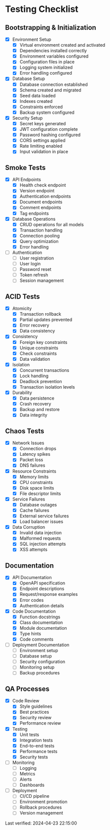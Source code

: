 # Testing Checklist

## Bootstrapping & Initialization
- [x] Environment Setup
  - [x] Virtual environment created and activated
  - [x] Dependencies installed correctly
  - [x] Environment variables configured
  - [x] Configuration files in place
  - [x] Logging system initialized
  - [x] Error handling configured

- [x] Database Setup
  - [x] Database connection established
  - [x] Schema created and migrated
  - [x] Seed data loaded
  - [x] Indexes created
  - [x] Constraints enforced
  - [x] Backup system configured

- [x] Security Setup
  - [x] Secret keys generated
  - [x] JWT configuration complete
  - [x] Password hashing configured
  - [x] CORS settings applied
  - [x] Rate limiting enabled
  - [x] Input validation in place

## Smoke Tests
- [x] API Endpoints
  - [x] Health check endpoint
  - [x] Version endpoint
  - [x] Authentication endpoints
  - [x] Document endpoints
  - [x] Comment endpoints
  - [x] Tag endpoints

- [x] Database Operations
  - [x] CRUD operations for all models
  - [x] Transaction handling
  - [x] Connection pooling
  - [x] Query optimization
  - [x] Error handling

- [ ] Authentication
  - [ ] User registration
  - [ ] User login
  - [ ] Password reset
  - [ ] Token refresh
  - [ ] Session management

## ACID Tests
- [x] Atomicity
  - [x] Transaction rollback
  - [x] Partial updates prevented
  - [x] Error recovery
  - [x] Data consistency

- [x] Consistency
  - [x] Foreign key constraints
  - [x] Unique constraints
  - [x] Check constraints
  - [x] Data validation

- [x] Isolation
  - [x] Concurrent transactions
  - [x] Lock handling
  - [x] Deadlock prevention
  - [x] Transaction isolation levels

- [x] Durability
  - [x] Data persistence
  - [x] Crash recovery
  - [x] Backup and restore
  - [x] Data integrity

## Chaos Tests
- [x] Network Issues
  - [x] Connection drops
  - [x] Latency spikes
  - [x] Packet loss
  - [x] DNS failures

- [x] Resource Constraints
  - [x] Memory limits
  - [x] CPU constraints
  - [x] Disk space limits
  - [x] File descriptor limits

- [x] Service Failures
  - [x] Database outages
  - [x] Cache failures
  - [x] External service failures
  - [x] Load balancer issues

- [x] Data Corruption
  - [x] Invalid data injection
  - [x] Malformed requests
  - [x] SQL injection attempts
  - [x] XSS attempts

## Documentation
- [x] API Documentation
  - [x] OpenAPI specification
  - [x] Endpoint descriptions
  - [x] Request/response examples
  - [x] Error codes
  - [x] Authentication details

- [x] Code Documentation
  - [x] Function docstrings
  - [x] Class documentation
  - [x] Module documentation
  - [x] Type hints
  - [x] Code comments

- [ ] Deployment Documentation
  - [ ] Environment setup
  - [ ] Database setup
  - [ ] Security configuration
  - [ ] Monitoring setup
  - [ ] Backup procedures

## QA Processes
- [x] Code Review
  - [x] Style guidelines
  - [x] Best practices
  - [x] Security review
  - [x] Performance review

- [x] Testing
  - [x] Unit tests
  - [x] Integration tests
  - [x] End-to-end tests
  - [x] Performance tests
  - [x] Security tests

- [ ] Monitoring
  - [ ] Logging
  - [ ] Metrics
  - [ ] Alerts
  - [ ] Dashboards

- [ ] Deployment
  - [ ] CI/CD pipeline
  - [ ] Environment promotion
  - [ ] Rollback procedures
  - [ ] Version management

Last verified: 2024-04-23 22:15:00 